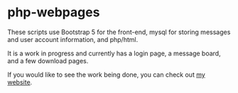 # php-webpages
These scripts use Bootstrap 5 for the front-end, mysql for storing messages and user account information, and php/html.

It is a work in progress and currently has a login page, a message board, and a few download pages.

If you would like to see the work being done, you can check out [my website](http://24.184.108.245:421/index.php).


